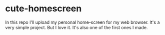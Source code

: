 # cute-homescreen
In this repo I'll upload my personal home-screen for my web browser. It's a very simple project. But I love it. It's also one of the first ones I made.

